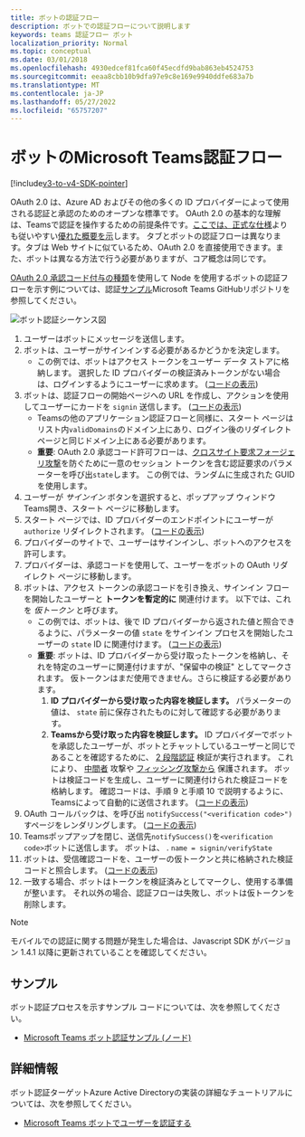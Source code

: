 ```yaml
---
title: ボットの認証フロー
description: ボットでの認証フローについて説明します
keywords: teams 認証フロー ボット
localization_priority: Normal
ms.topic: conceptual
ms.date: 03/01/2018
ms.openlocfilehash: 4930edcef81fca60f45ecdfd9bab863eb4524753
ms.sourcegitcommit: eeaa8cbb10b9dfa97e9c8e169e9940ddfe683a7b
ms.translationtype: MT
ms.contentlocale: ja-JP
ms.lasthandoff: 05/27/2022
ms.locfileid: "65757207"
---
```

# <a name="microsoft-teams-authentication-flow-for-bots"></a>ボットのMicrosoft Teams認証フロー

[!include[v3-to-v4-SDK-pointer](~/includes/v3-to-v4-pointer-bots.md)]

OAuth 2.0 は、Azure AD およびその他の多くの ID プロバイダーによって使用される認証と承認のためのオープンな標準です。 OAuth 2.0 の基本的な理解は、Teamsで認証を操作するための前提条件です。[ここでは、正式な仕様](https://oauth.net/2/)よりも従いやすい[優れた概要を示](https://aaronparecki.com/oauth-2-simplified/)します。 タブとボットの認証フローは異なります。タブは Web サイトに似ているため、OAuth 2.0 を直接使用できます。また、ボットは異なる方法で行う必要がありますが、コア概念は同じです。

[OAuth 2.0 承認コード付与の種類](https://oauth.net/2/grant-types/authorization-code/)を使用して Node を使用するボットの認証フローを示す例については、認証[サンプル](https://github.com/OfficeDev/microsoft-teams-sample-auth-node)Microsoft Teams GitHubリポジトリを参照してください。

![ボット認証シーケンス図](~/assets/images/authentication/bot_auth_sequence_diagram.png)

1. ユーザーはボットにメッセージを送信します。
2. ボットは、ユーザーがサインインする必要があるかどうかを決定します。
    * この例では、ボットはアクセス トークンをユーザー データ ストアに格納します。 選択した ID プロバイダーの検証済みトークンがない場合は、ログインするようにユーザーに求めます。 ([コードの表示](https://github.com/OfficeDev/microsoft-teams-sample-auth-node/blob/469952a26d618dbf884a3be53c7d921cc580b1e2/src/utils/AuthenticationUtils.ts#L58-L76))
3. ボットは、認証フローの開始ページへの URL を作成し、アクションを使用してユーザーにカードを `signin` 送信します。 ([コードの表示](https://github.com/OfficeDev/microsoft-teams-sample-auth-node/blob/469952a26d618dbf884a3be53c7d921cc580b1e2/src/dialogs/BaseIdentityDialog.ts#L160-L190))
    * Teamsの他のアプリケーション認証フローと同様に、スタート ページはリスト内`validDomains`のドメイン上にあり、ログイン後のリダイレクト ページと同じドメイン上にある必要があります。
    * **重要**: OAuth 2.0 承認コード許可フローは、[クロスサイト要求フォージェリ攻撃](https://en.wikipedia.org/wiki/Cross-site_request_forgery)を防ぐために一意のセッション トークンを含む認証要求のパラメーターを呼び出`state`します。 この例では、ランダムに生成された GUID を使用します。
4. ユーザーが *サインイン* ボタンを選択すると、ポップアップ ウィンドウTeams開き、スタート ページに移動します。
5. スタート ページでは、ID プロバイダーのエンドポイントにユーザーが `authorize` リダイレクトされます。 ([コードの表示](https://github.com/OfficeDev/microsoft-teams-sample-auth-node/blob/469952a26d618dbf884a3be53c7d921cc580b1e2/public/html/auth-start.html#L51-L56))
6. プロバイダーのサイトで、ユーザーはサインインし、ボットへのアクセスを許可します。
7. プロバイダーは、承認コードを使用して、ユーザーをボットの OAuth リダイレクト ページに移動します。
8. ボットは、アクセス トークンの承認コードを引き換え、サインイン フローを開始したユーザーと **トークンを暫定的に** 関連付けます。 以下では、これを *仮トークン* と呼びます。
    * この例では、ボットは、後で ID プロバイダーから返された値と照合できるように、パラメーターの値 `state` をサインイン プロセスを開始したユーザーの `state` ID に関連付けます。 ([コードの表示](https://github.com/OfficeDev/microsoft-teams-sample-auth-node/blob/469952a26d618dbf884a3be53c7d921cc580b1e2/src/AuthBot.ts#L70-L99))
    * **重要**: ボットは、ID プロバイダーから受け取ったトークンを格納し、それを特定のユーザーに関連付けますが、"保留中の検証" としてマークされます。 仮トークンはまだ使用できません。さらに検証する必要があります。
      1. **ID プロバイダーから受け取った内容を検証します。** パラメーターの値は、 `state` 前に保存されたものに対して確認する必要があります。
      1. **Teamsから受け取った内容を検証します。** ID プロバイダーでボットを承認したユーザーが、ボットとチャットしているユーザーと同じであることを確認するために、 [2 段階認証](https://en.wikipedia.org/wiki/Man-in-the-middle_attack) 検証が実行されます。 これにより、 [中間者](https://en.wikipedia.org/wiki/Man-in-the-middle_attack) 攻撃や [フィッシング攻撃から](https://en.wikipedia.org/wiki/Phishing) 保護されます。 ボットは検証コードを生成し、ユーザーに関連付けられた検証コードを格納します。 確認コードは、手順 9 と手順 10 で説明するように、Teamsによって自動的に送信されます。 ([コードの表示](https://github.com/OfficeDev/microsoft-teams-sample-auth-node/blob/469952a26d618dbf884a3be53c7d921cc580b1e2/src/AuthBot.ts#L100-L113))
9. OAuth コールバックは、を呼び出 `notifySuccess("<verification code>")`すページをレンダリングします。 ([コードの表示](https://github.com/OfficeDev/microsoft-teams-sample-auth-node/blob/master/src/views/oauth-callback-success.hbs))
10. Teamsポップアップを閉じ、送信先`notifySuccess()`を`<verification code>`ボットに送信します。 ボットは、 .[](/bot-framework/dotnet/bot-builder-dotnet-activities#invoke) `name = signin/verifyState`
11. ボットは、受信確認コードを、ユーザーの仮トークンと共に格納された検証コードと照合します。 ([コードの表示](https://github.com/OfficeDev/microsoft-teams-sample-auth-node/blob/469952a26d618dbf884a3be53c7d921cc580b1e2/src/dialogs/BaseIdentityDialog.ts#L127-L140))
12. 一致する場合、ボットはトークンを検証済みとしてマークし、使用する準備が整います。 それ以外の場合、認証フローは失敗し、ボットは仮トークンを削除します。

> [!Note]
> モバイルでの認証に関する問題が発生した場合は、Javascript SDK がバージョン 1.4.1 以降に更新されていることを確認してください。

## <a name="samples"></a>サンプル

ボット認証プロセスを示すサンプル コードについては、次を参照してください。

* [Microsoft Teams ボット認証サンプル (ノード)](https://github.com/OfficeDev/microsoft-teams-sample-auth-node)

## <a name="more-details"></a>詳細情報

ボット認証ターゲットAzure Active Directoryの実装の詳細なチュートリアルについては、次を参照してください。

* [Microsoft Teams ボットでユーザーを認証する](~/resources/bot-v3/bot-authentication/auth-bot-AAD.md)
